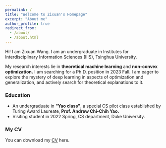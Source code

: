 ```yaml
---
permalink: /
title: "Welcome to Zixuan's Homepage"
excerpt: "About me"
author_profile: true
redirect_from: 
  - /about/
  - /about.html
---
```


Hi! I am Zixuan Wang.  I am an undergraduate in Institutes for Interdisciplinary Information Sciences (IIIS), Tsinghua University.



My research interests lie in **theoretical machine learning** and **non-convex optimization.** I am searching for a Ph.D. position in 2023 Fall. I am eager to explore the mystery of deep learning in aspects of optimization and generalization, and actively search for theoretical explanations to it.

### Education

- An undergraduate in **"Yao class"**, a special CS pilot class established by Turing Award Laureate, **Prof. Andrew Chi-Chih Yao.**
- Visiting student in 2022 Spring, CS department, Duke University.

### My CV

You can download my <a href="https://drive.google.com/file/d/1JVimZzK3Q_BApzcfQv63rKYJb-VkL8kn/view?usp=sharing">CV</a> here.